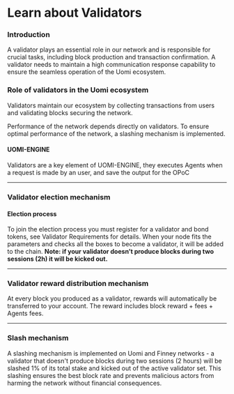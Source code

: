 # Learn about Validators

### Introduction[​](https://docs.astar.network/docs/build/nodes/collator/learn#introduction) <a href="#introduction" id="introduction"></a>

A validator plays an essential role in our network and is responsible for crucial tasks, including block production and transaction confirmation. A validator needs to maintain a high communication response capability to ensure the seamless operation of the Uomi ecosystem.

### Role of validators in the Uomi ecosystem[​](https://docs.astar.network/docs/build/nodes/collator/learn#role-of-collators-in-the-astar-ecosystem) <a href="#role-of-collators-in-the-astar-ecosystem" id="role-of-collators-in-the-astar-ecosystem"></a>

Validators maintain our ecosystem by collecting transactions from users and validating blocks securing the network.

Performance of the network depends directly on validators. To ensure optimal performance of the network, a slashing mechanism is implemented.

#### UOMI-ENGINE[​](https://docs.astar.network/docs/build/nodes/collator/learn#xcmp) <a href="#xcmp" id="xcmp"></a>

Validators are a key element of UOMI-ENGINE, they executes Agents when a request is made by an user, and save the output for the OPoC

***

### Validator election mechanism[​](https://docs.astar.network/docs/build/nodes/collator/learn#collator-election-mechanism) <a href="#collator-election-mechanism" id="collator-election-mechanism"></a>

#### Election process[​](https://docs.astar.network/docs/build/nodes/collator/learn#election-process) <a href="#election-process" id="election-process"></a>

To join the election process you must register for a validator and bond tokens, see Validator Requirements for details. When your node fits the parameters and checks all the boxes to become a validator, it will be added to the chain. **Note: if your validator doesn’t produce blocks during two sessions (2h) it will be kicked out.**

***

### Validator reward distribution mechanism[​](https://docs.astar.network/docs/build/nodes/collator/learn#collator-reward-distribution-mechanism) <a href="#collator-reward-distribution-mechanism" id="collator-reward-distribution-mechanism"></a>

At every block you produced as a validator, rewards will automatically be transferred to your account. The reward includes block reward + fees + Agents fees.

***

### Slash mechanism[​](https://docs.astar.network/docs/build/nodes/collator/learn#slash-mechanism) <a href="#slash-mechanism" id="slash-mechanism"></a>

A slashing mechanism is implemented on Uomi and Finney networks - a validator that doesn't produce blocks during two sessions (2 hours) will be slashed 1% of its total stake and kicked out of the active validator set. This slashing ensures the best block rate and prevents malicious actors from harming the network without financial consequences.
